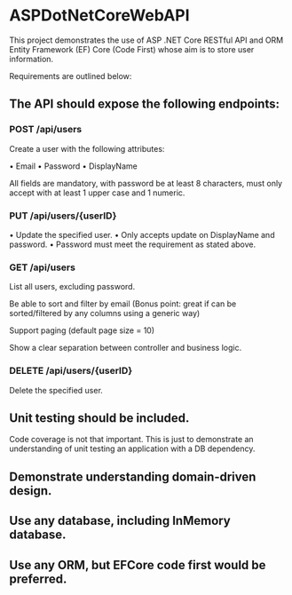 # ASPDotNetCoreWebAPI
This project demonstrates the use of ASP .NET Core RESTful API and ORM Entity Framework (EF) Core (Code First) whose aim is to store user information.

Requirements are outlined below:

## The API should expose the following endpoints:

###	POST /api/users

Create a user with the following attributes:

•	Email
•	Password
•	DisplayName

All fields are mandatory, with password be at least 8 characters, must only accept with at least 1 upper case and 1 numeric. 

### PUT /api/users/{userID}

•	Update the specified user.
•	Only accepts update on DisplayName and password.
•	Password must meet the requirement as stated above.

### GET /api/users

List all users, excluding password.

Be able to sort and filter by email (Bonus point: great if can be sorted/filtered by any columns using a generic way)

Support paging (default page size = 10)

Show a clear separation between controller and business logic. 

### DELETE /api/users/{userID}

Delete the specified user.

## Unit testing should be included.

Code coverage is not that important. This is just to demonstrate an understanding of unit testing an application with a DB dependency.

## Demonstrate understanding domain-driven design.

## Use any database, including InMemory database.

## Use any ORM, but EFCore code first would be preferred.


